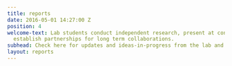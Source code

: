 ```yaml
---
title: reports
date: 2016-05-01 14:27:00 Z
position: 4
welcome-text: Lab students conduct independent research, present at conferences, and
  establish partnerships for long term collaborations.
subhead: Check here for updates and ideas-in-progress from the lab and the field.
layout: reports
---
```

